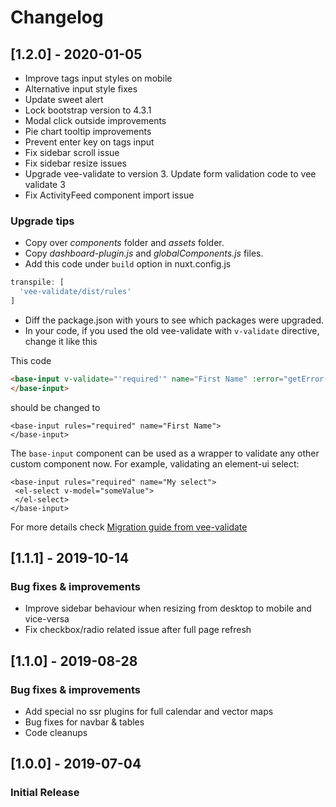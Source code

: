 # Changelog

## [1.2.0] - 2020-01-05
- Improve tags input styles on mobile
- Alternative input style fixes
- Update sweet alert
- Lock bootstrap version to 4.3.1
- Modal click outside improvements
- Pie chart tooltip improvements
- Prevent enter key on tags input
- Fix sidebar scroll issue
- Fix sidebar resize issues
- Upgrade vee-validate to version 3. Update form validation code to vee validate 3
- Fix ActivityFeed component import issue

### Upgrade tips
- Copy over *components* folder and *assets* folder.
- Copy *dashboard-plugin.js* and *globalComponents.js* files.
- Add this code under `build` option in nuxt.config.js
```js
transpile: [
  'vee-validate/dist/rules'
]
```
- Diff the package.json with yours to see which packages were upgraded.
- In your code, if you used the old vee-validate with `v-validate` directive, change it like this

This code
```html
<base-input v-validate="'required'" name="First Name" :error="getError('First Name')">
</base-input>
```

should be changed to
```{1}html
<base-input rules="required" name="First Name">
</base-input>
```
The `base-input` component can be used as a wrapper to validate any other custom component now.
For example, validating an element-ui select:

```{1}html
<base-input rules="required" name="My select">
 <el-select v-model="someValue">
 </el-select>
</base-input>
```

For more details check [Migration guide from vee-validate](https://logaretm.github.io/vee-validate/migration.html#migrating-from-2-x-to-3-0)

## [1.1.1] - 2019-10-14
### Bug fixes & improvements
- Improve sidebar behaviour when resizing from desktop to mobile and vice-versa
- Fix checkbox/radio related issue after full page refresh

## [1.1.0] - 2019-08-28
### Bug fixes & improvements

- Add special no ssr plugins for full calendar and vector maps
- Bug fixes for navbar & tables
- Code cleanups

## [1.0.0] - 2019-07-04
### Initial Release
